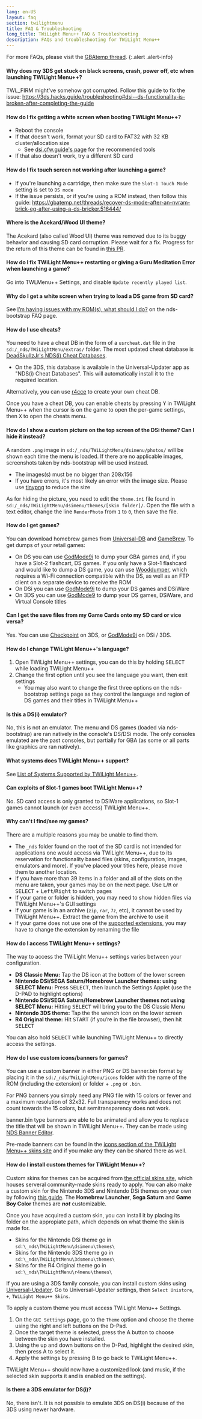 ```yaml
---
lang: en-US
layout: faq
section: twilightmenu
title: FAQ & Troubleshooting
long_title: TWiLight Menu++ FAQ & Troubleshooting
description: FAQs and troubleshooting for TWiLight Menu++
---
```


For more FAQs, please visit the [GBAtemp thread](https://gbatemp.net/threads/ds-i-3ds-twilight-menu-gui-for-ds-i-games-and-ds-i-menu-replacement.472200/).
{:.alert .alert-info}

#### Why does my 3DS get stuck on black screens, crash, power off, etc when launching TWiLight Menu++?
TWL_FIRM might've somehow got corrupted.
Follow this guide to fix the issue: <https://3ds.hacks.guide/troubleshooting#dsi--ds-functionality-is-broken-after-completing-the-guide>

#### How do I fix getting a white screen when booting TWiLight Menu++?
- Reboot the console
- If that doesn't work, format your SD card to FAT32 with 32 KB cluster/allocation size
   - See [dsi.cfw.guide's page](https://dsi.cfw.guide/sd-card-setup.html) for the recommended tools
- If that also doesn't work, try a different SD card

#### How do I fix touch screen not working after launching a game?
- If you're launching a cartridge, then make sure the `Slot-1 Touch Mode` setting is set to `DS mode`
- If the issue persists, or if you're using a ROM instead, then follow this guide: https://gbatemp.net/threads/recover-ds-mode-after-an-nvram-brick-eg-after-using-a-ds-bricker.516444/

#### Where is the Acekard/Wood UI theme?
The Acekard (also called Wood UI) theme was removed due to its buggy behavior and causing SD card corruption. Please wait for a fix. Progress for the return of this theme can be found in [this PR](https://github.com/DS-Homebrew/TWiLightMenu/pull/1109).

#### How do I fix TWiLight Menu++ restarting or giving a Guru Meditation Error when launching a game?
Go into TWLMenu++ Settings, and disable `Update recently played list`.

#### Why do I get a white screen when trying to load a DS game from SD card?
See [I’m having issues with my ROM(s), what should I do?](../nds-bootstrap/faq?faq=im-having-issues-with-my-roms-what-should-i-do) on the nds-bootstrap FAQ page.

#### How do I use cheats?
You need to have a cheat DB in the form of a `usrcheat.dat` file in the `sd:/_nds/TWiLightMenu/extras/` folder. The most updated cheat database is [DeadSkullzJr's NDS(i) Cheat Databases](https://gbatemp.net/threads/488711/). 
- On the 3DS, this database is available in the Universal-Updater app as "NDS(i) Cheat Databases". This will automatically install it to the required location.

Alternatively, you can use [r4cce](http://hp.vector.co.jp/authors/VA013928/soft_en.html) to create your own cheat DB.

Once you have a cheat DB, you can enable cheats by pressing <kbd class="face">Y</kbd> in TWiLight Menu++ when the cursor is on the game to open the per-game settings, then <kbd class="face">X</kbd> to open the cheats menu.

#### How do I show a custom picture on the top screen of the DSi theme? Can I hide it instead?
A random `.png` image in `sd:/_nds/TWiLightMenu/dsimenu/photos/` will be shown each time the menu is loaded. If there are no applicable images, screenshots taken by nds-bootstrap will be used instead.

- The images(s) must be no bigger than 208x156
- If you have errors, it's most likely an error with the image size. Please use [tinypng](https://tinypng.com) to reduce the size

As for hiding the picture, you need to edit the `theme.ini` file found in `sd:/_nds/TWiLightMenu/dsimenu/themes/[skin folder]/`. Open the file with a text editor, change the line `RenderPhoto` from `1` to `0`, then save the file.

#### How do I get games?
You can download homebrew games from [Universal-DB](https://db.universal-team.net/ds) and [GameBrew](https://www.gamebrew.org/wiki/List_of_all_DS_homebrew#Games). To get dumps of your retail games:
- On DS you can use [GodMode9i](https://github.com/DS-Homebrew/GodMode9i/releases) to dump your GBA games and, if you have a Slot-2 flashcart, DS games. If you only have a Slot-1 flashcard and would like to dump a DS game, you can use [Wooddumper](https://digiex.net/attachments/wooddumper_r89-zip.14735/), which requires a Wi-Fi connection compatible with the DS, as well as an FTP client on a separate device to receive the ROM
- On DSi you can use [GodMode9i](https://github.com/DS-Homebrew/GodMode9i/releases) to dump your DS games and DSiWare
- On 3DS you can use [GodMode9](https://github.com/d0k3/GodMode9/releases) to dump your DS games, DSiWare, and Virtual Console titles

#### Can I get the save files from my Game Cards onto my SD card or vice versa?
Yes. You can use [Checkpoint](https://github.com/FlagBrew/Checkpoint/releases) on 3DS, or [GodMode9i](https://github.com/DS-Homebrew/GodMode9i/releases) on DSi / 3DS.

#### How do I change TWiLight Menu++'s language?
1. Open TWiLight Menu++ settings, you can do this by holding <kbd>SELECT</kbd> while loading TWiLight Menu++
1. Change the first option until you see the language you want, then exit settings
   - You may also want to change the first three options on the nds-bootstrap settings page as they control the language and region of DS games and their titles in TWiLight Menu++

#### Is this a DS(i) emulator?
No, this is not an emulator. The menu and DS games (loaded via nds-bootstrap) are ran natively in the console's DS/DSi mode. The only consoles emulated are the past consoles, but partially for GBA (as some or all parts like graphics are ran natively).

#### What systems does TWiLight Menu++ support?
See [List of Systems Supported by TWiLight Menu++](../ds-index/emulators#list-of-supported-systems-by-twilight-menu).

#### Can exploits of Slot-1 games boot TWiLight Menu++?
No. SD card access is only granted to DSiWare applications, so Slot-1 games cannot launch (or even access) TWiLight Menu++.

#### Why can't I find/see my games?
There are a multiple reasons you may be unable to find them.
- The `_nds` folder found on the root of the SD card is not intended for applications one would access via TWiLight Menu++, due to its reservation for functionality based files (skins, configuration, images, emulators and more). If you've placed your titles here, please move them to another location.
- If you have more than 39 items in a folder and all of the slots on the menu are taken, your games may be on the next page. Use <kbd class="l">L</kbd>/<kbd class="r">R</kbd> or <kbd>SELECT</kbd> + <kbd>Left</kbd>/<kbd>Right</kbd> to switch pages
- If your game or folder is hidden, you may need to show hidden files via TWiLight Menu++'s GUI settings
- If your game is in an archive (`zip`, `rar`, `7z`, etc), it cannot be used by TWiLight Menu++. Extract the game from the archive to use it
- If your game does not use one of the [supported extensions](../ds-index/emulators#list-of-systems-supported-by-twilight-menu), you may have to change the extension by renaming the file

#### How do I access TWiLight Menu++ settings?
The way to access the TWiLight Menu++ settings varies between your configuration.
- **DS Classic Menu:** Tap the DS icon at the bottom of the lower screen
- **Nintendo DSi/SEGA Saturn/Homebrew Launcher themes: using SELECT Menu:** Press <kbd>SELECT</kbd>, then launch the Settings Applet (use the D-PAD to highlight options)
- **Nintendo DSi/SEGA Saturn/Homebrew Launcher themes not using SELECT Menu:** Hitting <kbd>SELECT</kbd> will bring you to the DS Classic Menu
- **Nintendo 3DS theme:** Tap the the wrench icon on the lower screen
- **R4 Original theme:** Hit <kbd>START</kbd> (if you’re in the file browser), then hit <kbd>SELECT</kbd>

You can also hold <kbd>SELECT</kbd> while launching TWiLight Menu++ to directly access the settings.

#### How do I use custom icons/banners for games?
You can use a custom banner in either PNG or DS banner.bin format by placing it in the `sd:/_nds/TWiLightMenu/icons` folder with the name of the ROM (including the extension) or folder + `.png` or `.bin`.

For PNG banners you simply need any PNG file with 15 colors or fewer and a maximum resolution of 32x32. Full transparency works and does not count towards the 15 colors, but semitransparency does not work.

banner.bin type banners are able to be animated and allow you to replace the title that will be shown in TWiLight Menu++. They can be made using [NDS Banner Editor](https://github.com/TheGameratorT/NDS_Banner_Editor/releases).

Pre-made banners can be found in the [icons section of the TWiLight Menu++ skins site](https://skins.ds-homebrew.com/icon/) and if you make any they can be shared there as well.

#### How do I install custom themes for TWiLight Menu++?
Custom skins for themes can be acquired from [the official skins site](https://skins.ds-homebrew.com/), which houses serveral community-made skins ready to apply. You can also make a custom skin for the Nintendo 3DS and Nintendo DSi themes on your own by following [this guide](https://wiki.ds-homebrew.com/twilightmenu/custom-dsi-3ds-skins). The **Homebrew Launcher**, **Sega Saturn** and **Game Boy Color** themes are _**not**_ customizable.

Once you have acquired a custom skin, you can install it by placing its folder on the appropiate path, which depends on what theme the skin is made for.
- Skins for the Nintendo DSi theme go in `sd:\_nds\TWiLightMenu\dsimenu\themes\`
- Skins for the Nintendo 3DS theme go in `sd:\_nds\TWiLightMenu\3dsmenu\themes\`
- Skins for the R4 Original theme go in `sd:\_nds\TWiLightMenu\r4menu\themes\`

If you are using a 3DS family console, you can install custom skins using [Universal-Updater](https://github.com/Universal-Team/Universal-Updater/releases). Go to Universal-Updater settings, then `Select Unistore`, `+`, `TWiLight Menu++ Skins`.

To apply a custom theme you must access TWiLight Menu++ Settings.
1. On the `GUI Settings` page, go to the `Theme` option and choose the theme using the right and left buttons on the D-Pad.
1. Once the target theme is selected, press the A button to choose between the skin you have installed.
1. Using the up and down buttons on the D-Pad, highlight the desired skin, then press A to select it.
1. Apply the settings by pressing B to go back to TWiLight Menu++.

TWiLight Menu++ should now have a customized look (and music, if the selected skin supports it and is enabled on the settings).

#### Is there a 3DS emulator for DS(i)?
No, there isn't. It is not possible to emulate 3DS on DS(i) because of the 3DS using newer hardware.
